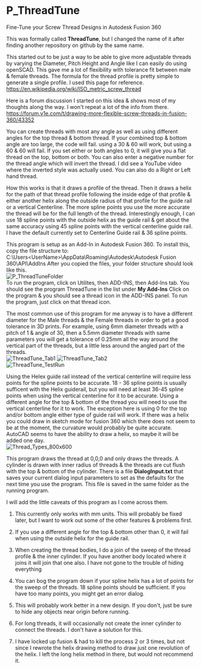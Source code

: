 # P_ThreadTune
Fine-Tune your Screw Thread Designs in Autodesk Fusion 360

This was formally called **ThreadTune**, but I changed the name of it after finding another repository on github by the same name.

This started out to be just a way to be able to give more adjustable threads by varying the Diameter, Pitch Height and Angle like I can easily do using openSCAD.  This gave me a lot of flexibility with tolerance fit between male & female threads.  The formula for the thread profile is pretty simple to generate a single profile.  I used this page for reference.
https://en.wikipedia.org/wiki/ISO_metric_screw_thread

Here is a forum discussion I started on this idea & shows most of my thoughts along the way.  I won't repeat a lot of the info from there.
https://forum.v1e.com/t/drawing-more-flexible-screw-threads-in-fusion-360/43352

You can create threads with most any angle as well as using different angles for the top thread & bottom thread.  If your combined top & bottom angle are too large, the code will fail.  using a 30 & 60 will work, but using a 60 & 60 will fail.  If you set either or both angles to 0, it will give you a flat thread on the top, bottom or both.  You can also enter a negative number for the thread angle which will invert the thread.  I did see a YouTube video where the inverted style was actually used.  You can also do a Right or Left hand thread.

How this works is that it draws a profile of the thread.  Then it draws a helix for the path of that thread profile following the inside edge of that profile & either another helix along the outside radius of that profile for the guide rail or a vertical Centerline.  The more spline points you use the more accurate the thread will be for the full length of the thread.  Interestingly enough, I can use 18 spline points with the outside helix as the guide rail & get about the same accuracy using 45 spline points with the vertical centerline guide rail.  I have the default currently set to Centerline Guide rail & 36 spline points.  

This program is setup as an Add-In in Autodesk Fusion 360.  To install this, copy the file structure to:
C:\Users\<UserName>\AppData\Roaming\Autodesk\Autodesk Fusion 360\API\AddIns
After you copied the files, your folder structure should look like this.<br>
![P_ThreadTuneFolder](https://github.com/geodave810/P_ThreadTune/assets/13069472/588973b7-f680-4212-b6b8-77f84619f901)<br>
To run the program, click on Utilites, then ADD-INS, then Add-Ins tab.  You should see the program ThreadTune in the list under **My Add-Ins**
Click on the program & you should see a thread icon in the ADD-INS panel.  To run the program, just click on that thread icon.

The most common use of this program for me anyway is to have a different diameter for the Male threads & the Female threads in order to get a good tolerance in 3D prints.  For example, using 6mm diameter threads with a pitch of 1 & angle of 30, then a 5.5mm diameter threads with same parameters you will get a tolerance of 0.25mm all the way around the vertical part of the threads, but a little less around the angled part of the threads.<br>
![ThreadTune_Tab1](https://github.com/geodave810/P_ThreadTune/assets/13069472/a9266c65-57a8-403f-870c-02c4ff7b7337)
![ThreadTune_Tab2](https://github.com/geodave810/P_ThreadTune/assets/13069472/48f4cd7d-d533-44b6-8fc7-61c71acfd934)
<br>
![ThreadTune_TestRun](https://github.com/geodave810/P_ThreadTune/assets/13069472/65711d0e-00a0-4018-bdee-cf31613d7b88)

Using the Helex guide rail instead of the vertical centerline will require less points for the spline points to be accurate.  18 - 36 spline points is usually sufficent with the Helix guiderail, but you will need at least 36-45 spline points when using the vertical centerline for it to be accurate.  Using a different angle for the top & bottom of the thread you will need to use the vertical centerline for it to work.  The exception here is using 0 for the top and/or bottom angle either type of guide rail will work.  If there was a helix you could draw in sketch mode for fusion 360 which there does not seem to be at the moment, the curvature would probably be quite accurate.  AutoCAD seems to have the ability to draw a helix, so maybe it will be added one day.<br>
![Thread_Types_800x600](https://github.com/geodave810/P_ThreadTune/assets/13069472/7d33e840-cd79-45d5-8b4d-3aefab66ddd8)
<br>

This program draws the thread at 0,0,0 and only draws the threads.  A cylinder is drawn with inner radius of threads & the threads are cut flush with the top & bottom of the cylinder.  There is a file **DialogInput.txt** that saves your current dialog input parameters to set as the defaults for the next time you use the program.  This file is saved in the same folder as the running program.

I will add the little caveats of this program as I come across them.

1. This currently only works with mm units.  This will probably be fixed later, but I want to work out some of the other features & problems first.
   
2. If you use a different angle for the top & bottom other than 0, it will fail when using the outside helix for the guide rail.

3. When creating the thread bodies, I do a join of the sweep of the thread profile & the inner cylinder.  If you have another body located where it joins it will join that one also.  I have not gone to the trouble of hiding everything 

4. You can bog the program down if your spline helix has a lot of points for the sweep of the threads.  18 spline points should be sufficient.  If you have too many points, you might get an error dialog.

5. This will probably work better in a new design.  If you don't, just be sure to hide any objects near origin before running.

6. For long threads, it will occasionally not create the inner cylinder to connect the threads.  I don't have a solution for this.

7. I have locked up fusion & had to kill the process 2 or 3 times, but not since I rewrote the helix drawing method to draw just one revolution of the helix.  I left the long helix method in there, but would not recommend it.
